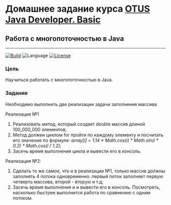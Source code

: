 # Домашнее задание курса [OTUS Java Developer. Basic](https://otus.ru/lessons/java-basic/)

## Работа с многопоточностью в Java

---
[![Build](https://github.com/alexey-sidorov-dev/otus-java-multithreading-part-one/workflows/Build/badge.svg)](https://github.com/alexey-sidorov-dev/otus-java-multithreading-part-one/actions)
![Language](https://img.shields.io/github/languages/top/alexey-sidorov-dev/otus-java-multithreading-part-one)
[![License](https://img.shields.io/github/license/alexey-sidorov-dev/otus-java-multithreading-part-one)](https://github.com/alexey-sidorov-dev/otus-java-multithreading-part-one/blob/master/LICENSE)

### Цель

Научиться работать с многопоточностью в Java.

### Задание

Необходимо выполнить две реализации задачи заполнения массива

Реализация №1

1. Реализовать метод, который создает double массив длиной 100_000_000 элементов;
2. Метод должен циклом for пройти по каждому элементу и посчитать его значение по формуле: _array[i] = 1.14 * Math.cos(i) * Math.sin(i * 0.2) * Math.cos(i / 1.2)_;
3. Засечь время выполнения цикла и вывести его в консоль.

Реализация №2:

1. Сделать то же самое, что и в реализации №1, только массив должны заполнять 4 потока одновременно: первый поток заполняет первую четверть массива, второй - вторую и т.д;
2. Засечь время выполнения и и вывести его в консоль. Посмотреть, насколько быстрее выполнится работа по сравнению с одним потоком.


